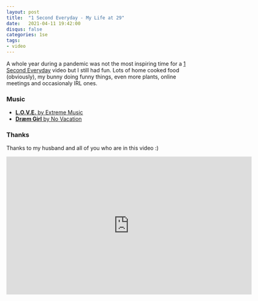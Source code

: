 ```yaml
---
layout: post
title:  "1 Second Everyday - My Life at 29"
date:   2021-04-11 19:42:00
disqus: false
categories: 1se
tags:
- video
---
```


A whole year during a pandemic was not the most inspiring time for a [1 Second Everyday](http://1se.co/) video but I still had fun. Lots of home cooked food (obviously), my bunny doing funny things, even more plants, online meetings and occasionaly IRL ones.

### Music


* [**L.O.V.E.** by Extreme Music](https://www.youtube.com/watch?v=oL1ey5rOO8c)
* [**Dræm Girl** by No Vacation](https://www.youtube.com/watch?v=3wy_QjOFJl4)

### Thanks
Thanks to my husband and all of you who are in this video :)


<iframe src="https://player.vimeo.com/video/535583331" width="640" height="360" frameborder="0" allow="autoplay; fullscreen; picture-in-picture" allowfullscreen></iframe>
